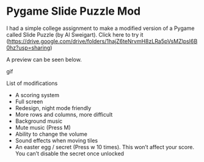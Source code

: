 
# Pygame Slide Puzzle Mod

I had a simple college assignment to make a modified version of a Pygame called Slide Puzzle (by Al Sweigart). Click here to try it (https://drive.google.com/drive/folders/1hajZ6teNrvmH8zLRa5pVsMZlpsI6B0hz?usp=sharing)

A preview can be seen below.

gif

List of modifications
- A scoring system
- Full screen
- Redesign, night mode friendly
- More rows and columns, more difficult
- Background music
- Mute music (Press M)
- Ability to change the volume
- Sound effects when moving tiles
- An easter egg / secret (Press w 10 times). This won’t affect your score. You can’t disable the secret once unlocked
